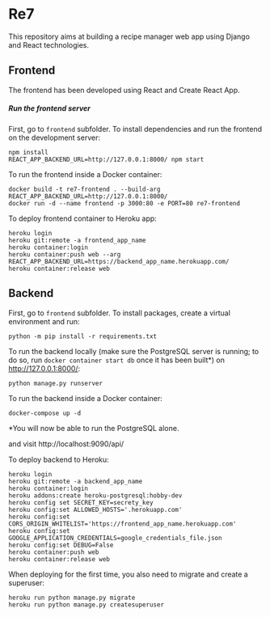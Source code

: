 # Re7

This repository aims at building a recipe manager web app using Django and React technologies.

## Frontend

The frontend has been developed using React and Create React App.

##### Run the frontend server

First, go to `frontend` subfolder.
To install dependencies and run the frontend on the development server:

```
npm install
REACT_APP_BACKEND_URL=http://127.0.0.1:8000/ npm start
```

To run the frontend inside a Docker container:

```
docker build -t re7-frontend . --build-arg REACT_APP_BACKEND_URL=http://127.0.0.1:8000/
docker run -d --name frontend -p 3000:80 -e PORT=80 re7-frontend
```

To deploy frontend container to Heroku app:

```
heroku login
heroku git:remote -a frontend_app_name
heroku container:login
heroku container:push web --arg REACT_APP_BACKEND_URL=https://backend_app_name.herokuapp.com/
heroku container:release web
```

## Backend

First, go to `frontend` subfolder.
To install packages, create a virtual environment and run:

```
python -m pip install -r requirements.txt
```

To run the backend locally (make sure the PostgreSQL server is running; to do so, run `docker container start db` once it has been built\*) on http://127.0.0.1:8000/:

```
python manage.py runserver
```

To run the backend inside a Docker container:

```
docker-compose up -d
```

\*You will now be able to run the PostgreSQL alone.

and visit http://localhost:9090/api/

To deploy backend to Heroku:

```
heroku login
heroku git:remote -a backend_app_name
heroku container:login
heroku addons:create heroku-postgresql:hobby-dev
heroku config set SECRET_KEY=secrety_key
heroku config:set ALLOWED_HOSTS='.herokuapp.com'
heroku config:set CORS_ORIGIN_WHITELIST='https://frontend_app_name.herokuapp.com'
heroku config:set GOOGLE_APPLICATION_CREDENTIALS=google_credentials_file.json
heroku config:set DEBUG=False
heroku container:push web
heroku container:release web
```

When deploying for the first time, you also need to migrate and create a superuser:

```
heroku run python manage.py migrate
heroku run python manage.py createsuperuser
```

